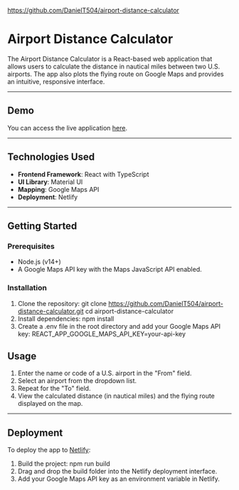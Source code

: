 https://github.com/DanielT504/airport-distance-calculator

# **Airport Distance Calculator**

The Airport Distance Calculator is a React-based web application that allows users to calculate the distance in nautical miles between two U.S. airports. The app also plots the flying route on Google Maps and provides an intuitive, responsive interface.

---

## **Demo**
You can access the live application [here](https://heartfelt-peony-d55fb9.netlify.app).

---

## **Technologies Used**
- **Frontend Framework**: React with TypeScript  
- **UI Library**: Material UI  
- **Mapping**: Google Maps API  
- **Deployment**: Netlify  

---

## **Getting Started**

### **Prerequisites**
- Node.js (v14+)
- A Google Maps API key with the Maps JavaScript API enabled.

### **Installation**
1. Clone the repository:
   git clone https://github.com/DanielT504/airport-distance-calculator.git
   cd airport-distance-calculator
2. Install dependencies:
   npm install
3. Create a .env file in the root directory and add your Google Maps API key:
   REACT_APP_GOOGLE_MAPS_API_KEY=your-api-key

## **Usage**
1. Enter the name or code of a U.S. airport in the "From" field.
2. Select an airport from the dropdown list.
3. Repeat for the "To" field.
4. View the calculated distance (in nautical miles) and the flying route displayed on the map.

---

## **Deployment**
To deploy the app to [Netlify](https://www.netlify.com/):
1. Build the project:
   npm run build
2. Drag and drop the build folder into the Netlify deployment interface.
3. Add your Google Maps API key as an environment variable in Netlify.
